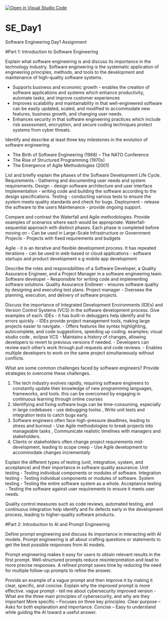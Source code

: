 [![Open in Visual Studio Code](https://classroom.github.com/assets/open-in-vscode-2e0aaae1b6195c2367325f4f02e2d04e9abb55f0b24a779b69b11b9e10269abc.svg)](https://classroom.github.com/online_ide?assignment_repo_id=18377015&assignment_repo_type=AssignmentRepo)
# SE_Day1
Software Engineering Day1 Assignment

#Part 1: Introduction to Software Engineering

Explain what software engineering is and discuss its importance in the technology industry.
 Software engineering is the systematic application of engineering principles, methods, and tools to the development and maintenance of high-quality software systems. 
  - Supports business and economic growth - enables the creation of software applications and systems which enhance productivity, automate tasks, and improve customer experiences
  - Improves scalability and maintainability in that well-engineered software can be easily updated, scaled, and modified to accommodate new features, business growth, and changing user needs.
  - Enhances security in that software engineering practices which include risk assessment, encryption, and secure coding techniques protect systems from cyber threats.
    

Identify and describe at least three key milestones in the evolution of software engineering.
- The Birth of Software Engineering (1968) – The NATO Conference
- The Rise of Structured Programming (1970s)
- The Emergence of Agile Methodologies (2001)

List and briefly explain the phases of the Software Development Life Cycle.
Requirements - Gathering and documenting user needs and system requirements.
Design - design software architecture and user interface
Implementation - writing code and building the software according to the design specifications.
Testing - conducting various tests to ensure the system meets quality standards and check for bugs.
Deployment - release the software to the users
Maintenance - provide ongoing support.

Compare and contrast the Waterfall and Agile methodologies. Provide examples of scenarios where each would be appropriate.
  Waterfall- sequential approach with distinct phases. Each phase is completed before moving on
        - Can be used in Large-Scale Infrastructure or Government Projects
        - Projects with fixed requirements and budgets
  
  Agile - it is an iterative and flexible development process. It has repeated iterations
    - can be used in web-based or cloud applications
    - software startups and product development e.g mobile app development

Describe the roles and responsibilities of a Software Developer, a Quality Assurance Engineer, and a Project Manager in a software engineering team.
Software developer - Responsible for writing code and implementing software solutions.
Quality Assurance Endineer - ensures software quality by designing and executing test plans.
Project manager - Oversees the planning, execution, and delivery of software projects.


Discuss the importance of Integrated Development Environments (IDEs) and Version Control Systems (VCS) in the software development process. Give examples of each.
IDEs -   it has built-in debuggers help identify and fix errors quickly.
     -   IDEs provide project management tools, making large projects easier to navigate.
     -   Offers features like syntax highlighting, autocomplete, and code suggestions, speeding up coding.
examples; visual studio code , eclipse
VCS  -   Maintains a history of changes, allowing developers to revert to previous versions if needed.
     -   Developers can review each other’s work through pull requests and code reviews.
     -    Enables multiple developers to work on the same project simultaneously without conflicts.
     

What are some common challenges faced by software engineers? Provide strategies to overcome these challenges.
1. The tech industry evolves rapidly, requiring software engineers to constantly update their knowledge of new programming languages, frameworks, and tools. this can be overcomed by engaging in continuous learning through online courses
2.  Identifying and fixing software bugs can be time-consuming, especially in large codebases - use debugging toolss , Write unit tests and integration tests to catch bugs early.
3.  Software engineers often face high-pressure deadlines, leading to stress and burnout - Use Agile methodologies to break projects into manageable tasks , Communicate realistic timelines with managers and stakeholders.
4.  Clients or stakeholders often change project requirements mid-development, leading to scope creep - Use Agile development to accommodate changes incrementally

Explain the different types of testing (unit, integration, system, and acceptance) and their importance in software quality assurance.
Unit testing - Testing individual components or modules of software.
Integration testing - Testing individual components or modules of software.
System testing - Testing the entire software system as a whole.
Acceptance testing -  Testing the software against user requirements to ensure it meets user needs.

Quality control measures such as code reviews, automated testing, and continuous integration help identify and fix defects early in the development process, leading to higher-quality software products.


#Part 2: Introduction to AI and Prompt Engineering

Define prompt engineering and discuss its importance in interacting with AI models.
Prompt engineering is all about crafting questions or statements to get the best possible responses from AI models. 

 Prompt engineering makes it easy for users to obtain relevant results in the first prompt. 
 Well-structured prompts reduce misinterpretation and lead to more precise responses.
 A refined prompt saves time by reducing the need for multiple follow-up prompts to refine the answer.

Provide an example of a vague prompt and then improve it by making it clear, specific, and concise. Explain why the improved prompt is more effective.
vague prompt - tell me about cybersecurity
improved version - What are the three main principles of cybersecurity, and why are they important
        More specific – Focuses on three key principles.
        Clear purpose – Asks for both explanation and importance.
         Concise – Easy to understand while guiding the AI toward a useful answer.
